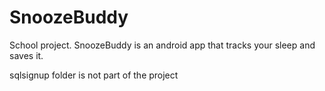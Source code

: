 # SnoozeBuddy

School project. SnoozeBuddy is an android app that tracks your sleep and saves it.

sqlsignup folder is not part of the project
